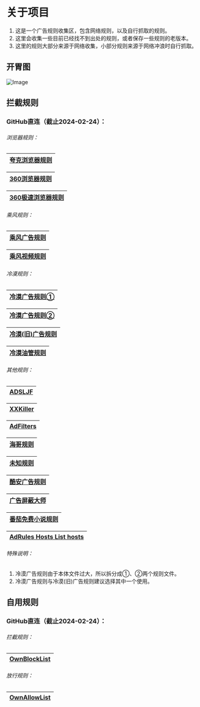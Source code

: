 # 关于项目
1. 这是一个广告规则收集区，包含网络规则，以及自行抓取的规则。
2. 这里会收集一些目前已经找不到出处的规则，或者保存一些规则的老版本。
3. 这里的规则大部分来源于网络收集，小部分规则来源于网络冲浪时自行抓取。


## 开胃图
![Image](https://raw.githubusercontent.com/MkingSakura/MoMoimg/main/MoMo/202211201015854.jpg)


## 拦截规则
### GitHub直连（截止2024-02-24）：

###### 浏览器规则：

|[夸克浏览器规则](https://raw.githubusercontent.com/MkingSakura/AdBlock/main/Rules/QuarkRules.txt)|
|--|

|[360浏览器规则](https://raw.githubusercontent.com/MkingSakura/AdBlock/main/Rules/360Rules.txt)|
|--|

|[360极速浏览器规则](https://raw.githubusercontent.com/MkingSakura/AdBlock/main/Rules/360SpeedBrowserRules.txt)|
|--|

###### 乘风规则：																											

|[乘风广告规则](https://raw.githubusercontent.com/MkingSakura/AdBlock/main/Rules/CfGgRules.txt)|
|--|

|[乘风视频规则](https://raw.githubusercontent.com/MkingSakura/AdBlock/main/Rules/CfSpRules.txt)|
|--|

###### 冷漠规则：

|[冷漠广告规则①](https://raw.githubusercontent.com/MkingSakura/AdBlock/main/Rules/IndifferentRulesPort01.txt)|	
|--|

|[冷漠广告规则②](https://raw.githubusercontent.com/MkingSakura/AdBlock/main/Rules/IndifferentRulesPort02.txt)|
|--|

|[冷漠(旧)广告规则](https://raw.githubusercontent.com/MkingSakura/AdBlock/main/Rules/TrLiRules.txt)|
|--|

|[冷漠油管规则](https://raw.githubusercontent.com/MkingSakura/AdBlock/main/Rules/IndifferentYouTubeRules.txt)|
|--|

###### 其他规则：

|[ADSLJF](https://raw.githubusercontent.com/MkingSakura/AdBlock/main/Rules/ADSLJFRules.txt)|
|--|

|[XXKiller](https://raw.githubusercontent.com/MkingSakura/AdBlock/main/Rules/XXKillerMerge.txt)|
|--|

|[AdFilters](https://raw.githubusercontent.com/MkingSakura/AdBlock/main/Rules/AdFiltersRules.txt)|
|--|

|[海哥规则](https://raw.githubusercontent.com/MkingSakura/AdBlock/main/Rules/OceanMerge.txt)|
|--|

|[未知规则](https://raw.githubusercontent.com/MkingSakura/AdBlock/main/Rules/WzRules.txt)|
|--|

|[酷安广告规则](https://raw.githubusercontent.com/MkingSakura/AdBlock/main/Rules/CoolapkRules.txt)|
|--|

|[广告屏蔽大师](https://raw.githubusercontent.com/MkingSakura/AdBlock/main/Rules/AdbybyRules.txt)|
|--|

|[番茄免费小说规则](https://raw.githubusercontent.com/MkingSakura/AdBlock/main/Rules/TomatoNovelRules.txt)|
|--|

|[AdRules Hosts List hosts](https://raw.githubusercontent.com/MkingSakura/AdBlock/main/Rules/AdRulesListHosts.txt)|
|--|

###### 特殊说明：
1. 冷漠广告规则由于本体文件过大，所以拆分成①、②两个规则文件。
2. 冷漠广告规则与冷漠(旧)广告规则建议选择其中一个使用。


## 自用规则
### GitHub直连（截止2024-02-24）：

###### 拦截规则：

|[OwnBlockList](https://raw.githubusercontent.com/MkingSakura/AdBlock/main/Rules/MyRules/OwnBlockList.txt)|
|--|

###### 放行规则：

|[OwnAllowList](https://raw.githubusercontent.com/MkingSakura/AdBlock/main/Rules/MyRules/OwnAllowList.txt)|
|--|

